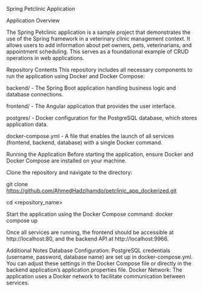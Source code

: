 Spring Petclinic Application

Application Overview

The Spring Petclinic application is a sample project that demonstrates the use of the Spring framework in a veterinary clinic management context. It allows users to add information about pet owners, pets, veterinarians, and appointment scheduling. This serves as a foundational example of CRUD operations in web applications.

Repository Contents
This repository includes all necessary components to run the application using Docker and Docker Compose:

backend/ - The Spring Boot application handling business logic and database connections.

frontend/ - The Angular application that provides the user interface.

postgres/ - Docker configuration for the PostgreSQL database, which stores application data.

docker-compose.yml - A file that enables the launch of all services (frontend, backend, database) with a single Docker command.


Running the Application
Before starting the application, ensure Docker and Docker Compose are installed on your machine.

Clone the repository and navigate to the directory:

git clone https://github.com/AhmedHadzihamdo/petclinic_app_dockerized.git

cd <repository_name>

Start the application using the Docker Compose command:
docker compose up

Once all services are running, the frontend should be accessible at http://localhost:80, and the backend API at http://localhost:9966.

Additional Notes
Database Configuration: PostgreSQL credentials (username, password, database name) are set up in docker-compose.yml. You can adjust these settings in the Docker Compose file or directly in the backend application’s application.properties file.
Docker Network: The application uses a Docker network to facilitate communication between services.
